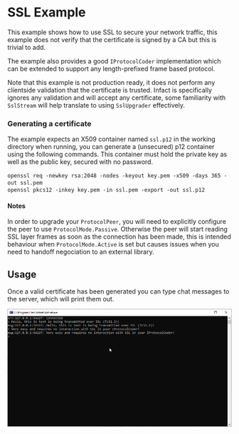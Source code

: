 ﻿# SSL Example

This example shows how to use SSL to secure your network traffic, this example does not verify that the certificate is signed by a CA but this is trivial to add.

The example also provides a good `IProtocolCoder` implementation which can be extended to support any length-prefixed frame based protocol.

Note that this example is not production ready, it does not perform any clientside validation that the certificate is trusted. Infact is specifically ignores any validation and will accept any certificate, some familiarity with `SslStream` will help translate to using `SslUpgrader` effectively.

### Generating a certificate

The example expects an X509 container named `ssl.p12` in the working directory when running, you can generate a (unsecured) p12 container using the following commands. This container must hold the private key as well as the public key, secured with no password.

```
openssl req -newkey rsa:2048 -nodes -keyout key.pem -x509 -days 365 -out ssl.pem
openssl pkcs12 -inkey key.pem -in ssl.pem -export -out ssl.p12
```

#### Notes

In order to upgrade your `ProtocolPeer`, you will need to explicitly configure the peer to use `ProtocolMode.Passive`. Otherwise the peer will start reading SSL layer frames as soon as the connection has been made, this is intended behaviour when `ProtocolMode.Active` is set but causes issues when you need to handoff negociation to an external library.

## Usage

Once a valid certificate has been generated you can type chat messages to the server, which will print them out.

 ![Example Ssl](../../docs/img/example_ssl.png)